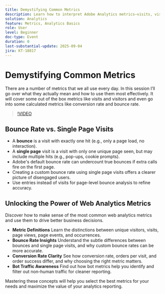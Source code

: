 ```yaml
---
title: Demystifying Common Metrics
description: Learn how to interpret Adobe Analytics metrics—visits, visitors, page views, bounces, conversion rates, and more—to improve reporting accuracy and insights.
solution: Analytics
feature: Metrics, Analytics Basics
role: User
level: Beginner
doc-type: Event
duration: 0
last-substantial-update: 2025-09-04
jira: KT-18817
---
```


# Demystifying Common Metrics

There are a number of metrics that we all use every day. In this session I’ll go over what they actually mean and how to use them most effectively. It will cover some out of the box metrics like visits and visitors and even go into some calculated metrics like conversion rate and bounce rate.

>[!VIDEO](https://video.tv.adobe.com/v/3471114/?learn=on&enablevpops)

## Bounce Rate vs. Single Page Visits

* A **bounce** is a visit with exactly one hit (e.g., only a page load, no interaction).
* A **single page** visit is a visit with only one unique page seen, but may include multiple hits (e.g., pop-ups, cookie prompts).
* Adobe's default bounce rate can undercount true bounces if extra calls fire on the first page.
* Creating a custom bounce rate using single page visits offers a clearer picture of disengaged users.
* Use entries instead of visits for page-level bounce analysis to refine accuracy.

## Unlocking the Power of Web Analytics Metrics

Discover how to make sense of the most common web analytics metrics and use them to drive better business decisions.

* **Metric Definitions** Learn the distinctions between unique visitors, visits, page views, page events, and occurrences.
* **Bounce Rate Insights** Understand the subtle differences between bounces and single page visits, and why custom bounce rates can be more accurate.
* **Conversion Rate Clarity** See how conversion rate, orders per visit, and order success differ, and why choosing the right metric matters.
* **Bot Traffic Awareness** Find out how bot metrics help you identify and filter out non-human traffic for cleaner reporting.

Mastering these concepts will help you select the best metrics for your needs and maximize the value of your analytics reporting.

